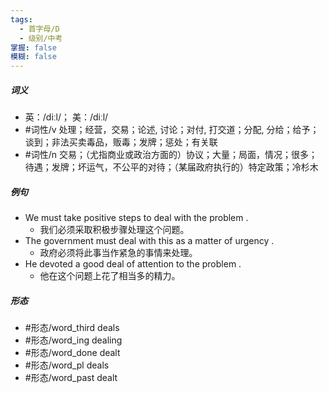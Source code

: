 ```yaml
---
tags:
  - 首字母/D
  - 级别/中考
掌握: false
模糊: false
---
```

##### 词义
- 英：/diːl/； 美：/diːl/
- #词性/v  处理；经营，交易；论述, 讨论；对付, 打交道；分配, 分给；给予；谈到；非法买卖毒品，贩毒；发牌；惩处；有关联
- #词性/n  交易；（尤指商业或政治方面的）协议；大量；局面，情况；很多；待遇；发牌；坏运气，不公平的对待；（某届政府执行的）特定政策；冷杉木
##### 例句
- We must take positive steps to deal with the problem .
	- 我们必须采取积极步骤处理这个问题。
- The government must deal with this as a matter of urgency .
	- 政府必须将此事当作紧急的事情来处理。
- He devoted a good deal of attention to the problem .
	- 他在这个问题上花了相当多的精力。
##### 形态
- #形态/word_third deals
- #形态/word_ing dealing
- #形态/word_done dealt
- #形态/word_pl deals
- #形态/word_past dealt
